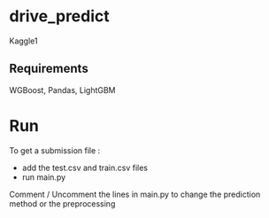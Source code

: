# drive_predict

Kaggle1

## Requirements

WGBoost, Pandas, LightGBM

# Run 

To get a submission file :
- add the test.csv and train.csv files
- run main.py 

Comment / Uncomment the lines in main.py to change the prediction method or the preprocessing
